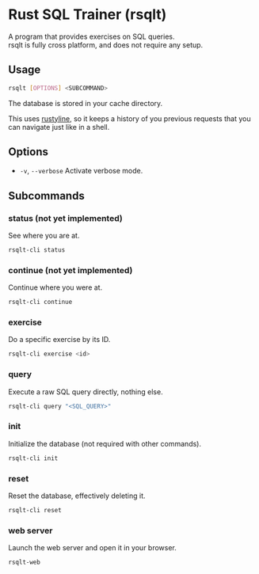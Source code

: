 # Rust SQL Trainer (rsqlt)

A program that provides exercises on SQL queries.  
rsqlt is fully cross platform, and does not require any setup.

## Usage

```bash
rsqlt [OPTIONS] <SUBCOMMAND>
```

The database is stored in your cache directory.

This uses [rustyline](https://crates.io/crates/rustyline/), so it keeps a history of you previous requests that you can navigate just like in a shell.

## Options

* `-v`, `--verbose`
  Activate verbose mode.

## Subcommands

### status (not yet implemented)

See where you are at.

```bash
rsqlt-cli status
```

### continue (not yet implemented)

Continue where you were at.

```bash
rsqlt-cli continue
```

### exercise

Do a specific exercise by its ID.

```bash
rsqlt-cli exercise <id>
```

### query

Execute a raw SQL query directly, nothing else.

```bash
rsqlt-cli query "<SQL_QUERY>"
```

### init

Initialize the database (not required with other commands).

```bash
rsqlt-cli init
```

### reset

Reset the database, effectively deleting it.

```bash
rsqlt-cli reset
```

### web server

Launch the web server and open it in your browser.

```bash
rsqlt-web
```
